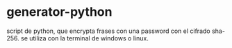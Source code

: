 # generator-python
script de python, que encrypta frases con una password con el cifrado sha-256.
se utiliza con la terminal de windows o linux.



